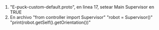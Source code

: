 1) "E-puck-custom-default.proto", en lìnea 17, setear Main Supervisor en TRUE
2) En archivo "from controller import Supervisor"
              "robot = Supervisor()"
              "print(robot.getSelf().getOrientation())"